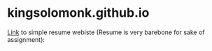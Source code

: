 # kingsolomonk.github.io

[Link](https://kingsolomonk.github.io/) to simple resume webiste (Resume is very barebone for sake of assignment):